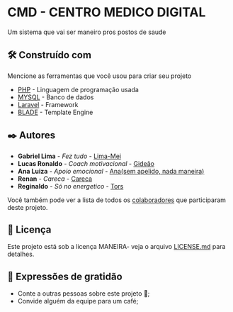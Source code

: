 # CMD - CENTRO MEDICO DIGITAL


Um sistema que vai ser maneiro pros postos de saude 




## 🛠️ Construído com

Mencione as ferramentas que você usou para criar seu projeto

* [PHP](https://www.php.net/docs.php) - Linguagem de programação usada
* [MYSQL](https://dev.mysql.com/doc/) - Banco de dados
* [Laravel](https://laravel.com/) - Framework
* [BLADE](https://laravel.com/docs/11.x/blade) - Template Engine





## ✒️ Autores


* **Gabriel Lima** - *Fez tudo* - [Lima-Mei](https://github.com/gp0987gp)
* **Lucas Ronaldo** - *Coach motivacional* - [Gideão](https://github.com/LucasRonaldo)
* **Ana Luiza** - *Apoio emocional* - [Ana(sem apelido, nada maneira)](https://github.com/Analuuuiza)
* **Renan** - *Careca* - [Careca](https://github.com/renanbno)
* **Reginaldo** - *Só no energetico* - [Tors](https://github.com/Regisjr246)




Você também pode ver a lista de todos os [colaboradores](https://github.com/gp0987gp) que participaram deste projeto.


## 📄 Licença


Este projeto está sob a licença MANEIRA- veja o arquivo [LICENSE.md](https://github.com/usuario/projeto/licenca) para detalhes.



## 🎁 Expressões de gratidão

* Conte a outras pessoas sobre este projeto 📢;
* Convide alguém da equipe para um café;



